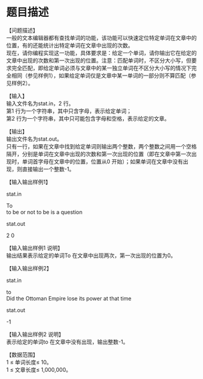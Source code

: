 # 题目描述


<p>
【问题描述】<br/>
一般的文本编辑器都有查找单词的功能，该功能可以快速定位特定单词在文章中的位置，有的还能统计出特定单词在文章中出现的次数。<br/>
现在，请你编程实现这一功能，具体要求是：给定一个单词，请你输出它在给定的文章中出现的次数和第一次出现的位置。注意：匹配单词时，不区分大小写，但要求完全匹配，即给定单词必须与文章中的某一独立单词在不区分大小写的情况下完全相同（参见样例1），如果给定单词仅是文章中某一单词的一部分则不算匹配（参见样例2）。
</p>
<p>
【输入】<br/>
输入文件名为stat.in，2 行。<br/>
第1 行为一个字符串，其中只含字母，表示给定单词；<br/>
第2 行为一个字符串，其中只可能包含字母和空格，表示给定的文章。
</p>
<p>
【输出】<br/>
输出文件名为stat.out。<br/>
只有一行，如果在文章中找到给定单词则输出两个整数，两个整数之间用一个空格隔开，分别是单词在文章中出现的次数和第一次出现的位置（即在文章中第一次出现时，单词首字母在文章中的位置，位置从0 开始）；如果单词在文章中没有出现，则直接输出一个整数-1。
</p>
<p>
【输入输出样例1】
</p>
<p>
stat.in
</p>
<p>
To<br/>
to be or not to be is a question
</p>
<p>
stat.out
</p>
<p>
2 0
</p>
<p>
【输入输出样例1 说明】<br/>
输出结果表示给定的单词To 在文章中出现两次，第一次出现的位置为0。
</p>
<p>
【输入输出样例2】
</p>
<p>
stat.in
</p>
<p>
to<br/>
Did the Ottoman Empire lose its power at that time
</p>
<p>
stat.out
</p>
<p>
-1
</p>
<p>
【输入输出样例2 说明】<br/>
表示给定的单词to 在文章中没有出现，输出整数-1。
</p>
<p>
【数据范围】<br/>
1 ≤ 单词长度≤ 10。<br/>
1 ≤ 文章长度≤ 1,000,000。
</p>
